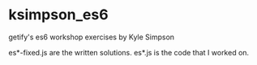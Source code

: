 # ksimpson_es6
getify's es6 workshop exercises by Kyle Simpson

es*-fixed.js are the written solutions.
es*.js is the code that I worked on.
